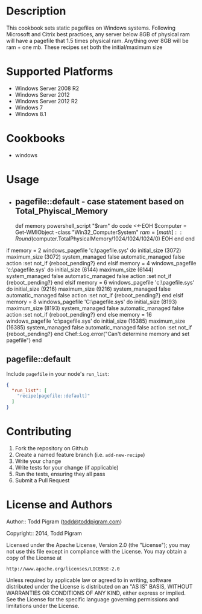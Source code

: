 Description
===========

This cookbook sets static pagefiles on Windows systems. Following Microsoft and Citrix best practices, any server below 8GB of physical ram
will have a pagefile that 1.5 times physical ram. Anything over 8GB will be ram + one mb. These recipes set both the initial/maximum size

Supported Platforms
===================

* Windows Server 2008 R2
* Windows Server 2012
* Windows Server 2012 R2
* Windows 7
* Windows 8.1

Cookbooks
=========

* windows

Usage
=====

* pagefile::default - case statement based on Total_Phyiscal_Memory
  -----------------
   def memory
  powershell_script "$ram" do
    code <<-EOH
    $computer = Get-WMIObject -class "Win32_ComputerSystem"
    $ram = [math]::Round($computer.TotalPhysicalMemory/1024/1024/1024/0)
    EOH
  end
end

if memory = 2
    windows_pagefile 'c:\pagefile.sys' do
      initial_size (3072)
      maximum_size (3072)
      system_managed false
      automatic_managed false
      action :set
      not_if {reboot_pending?}
    end
elsif memory = 4
    windows_pagefile 'c:\pagefile.sys' do
      initial_size (6144)
      maximum_size (6144)
      system_managed false
      automatic_managed false
      action :set
      not_if {reboot_pending?}
    end 
elsif memory = 6
    windows_pagefile 'c:\pagefile.sys' do
      initial_size (9216)
      maximum_size (9216)
      system_managed false
      automatic_managed false
      action :set
      not_if {reboot_pending?}
    end
elsif memory = 8
    windows_pagefile 'C:\pagefile.sys' do
      initial_size  (8193)
      maximum_size  (8193)
      system_managed false
      automatic_managed false
      action :set
      not_if {reboot_pending?}
    end
else memory = 16
    windows_pagefile 'c:\pagefile.sys' do
      initial_size (16385)
      maximum_size (16385)
      system_managed false
      automatic_managed false
      action :set
      not_if {reboot_pending?}
    end
  Chef::Log.error("Can't determine memory and set pagefile")
end



pagefile::default
-----------------

Include `pagefile` in your node's `run_list`:

```json
{
  "run_list": [
    "recipe[pagefile::default]"
  ]
}
```

 Contributing
=============

1. Fork the repository on Github
2. Create a named feature branch (i.e. `add-new-recipe`)
3. Write your change
4. Write tests for your change (if applicable)
5. Run the tests, ensuring they all pass
6. Submit a Pull Request

License and Authors
===================

Author:: Todd Pigram (<todd@toddpigram.com>)

Copyright:: 2014, Todd Pigram

Licensed under the Apache License, Version 2.0 (the "License");
you may not use this file except in compliance with the License.
You may obtain a copy of the License at

    http://www.apache.org/licenses/LICENSE-2.0

Unless required by applicable law or agreed to in writing, software
distributed under the License is distributed on an "AS IS" BASIS,
WITHOUT WARRANTIES OR CONDITIONS OF ANY KIND, either express or implied.
See the License for the specific language governing permissions and
limitations under the License.
